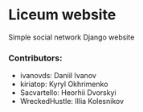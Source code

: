 # Liceum  website
Simple social network Django website

### Contributors:
- ivanovds: Daniil Ivanov
- kiriatop: Kyryl Okhrimenko
- Sacvartello: Heorhii Dvorskyi
- WreckedHustle: Illia Kolesnikov


